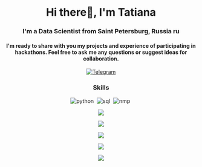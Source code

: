 <div id="header" align="center">
    <h1>Hi there👋, I'm Tatiana</h1>
    <h3>I'm a Data Scientist from Saint Petersburg, Russia ru</h3>
    <h4> I'm ready to share with you my projects and experience of participating in hackathons. 
    Feel free to ask me any questions or suggest ideas for collaboration.</h4>
<div>
<a href="https://t.me/tani_davydova">
    <img src="https://img.shields.io/badge/Telegram-blue?style=for-the-badge&logo=telegram&logoColor=white" alt="Telegram"/>
</a>

### Skills
<img src="https://cdn.jsdelivr.net/gh/devicons/devicon/icons/python/python-original.svg"
title="python" wight="4" haight="4"/>&nbsp;
<img src="https://cdn.jsdelivr.net/gh/devicons/devicon/icons/postgresql/postgresql-original.svg"
title="sql" wight="4" haight="4"/>&nbsp;
<img src="https://cdn.jsdelivr.net/gh/devicons/devicon/icons/numpy/numpy-original.svg"
title="nmp" wight="4" haight="4"/>&nbsp;

![](https://github-profile-summary-cards.vercel.app/api/cards/profile-details?username=Tatiana-Davydova&theme=github_dark)

![](https://github-profile-summary-cards.vercel.app/api/cards/most-commit-language?username=Tatiana-Davydova&theme=github_dark)

![](https://github-profile-summary-cards.vercel.app/api/cards/repos-per-language?username=Tatiana-Davydova&theme=github_dark)

![](https://github-profile-summary-cards.vercel.app/api/cards/stats?username=Tatiana-Davydova&theme=github_dark)

![](https://github-profile-summary-cards.vercel.app/api/cards/productive-time?username=Tatiana-Davydova&theme=github_dark) 


<!--
**Tatiana-Davydova/Tatiana-Davydova** is a ✨ _special_ ✨ repository because its `README.md` (this file) appears on your GitHub profile.

Here are some ideas to get you started:

- 🔭 I’m currently working on ...
- 🌱 I’m currently learning ...
- 👯 I’m looking to collaborate on ...
- 🤔 I’m looking for help with ...
- 💬 Ask me about ...
- 📫 How to reach me: ...
- 😄 Pronouns: ...
- ⚡ Fun fact: ...
-->

